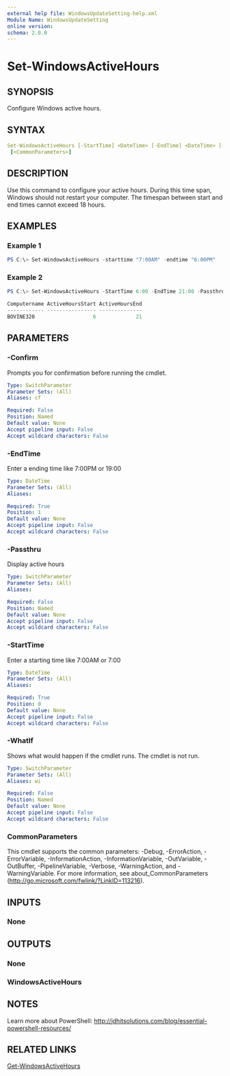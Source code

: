 ```yaml
---
external help file: WindowsUpdateSetting-help.xml
Module Name: WindowsUpdateSetting
online version:
schema: 2.0.0
---
```


# Set-WindowsActiveHours

## SYNOPSIS

Configure Windows active hours.

## SYNTAX

```yaml
Set-WindowsActiveHours [-StartTime] <DateTime> [-EndTime] <DateTime> [-Passthru] [-WhatIf] [-Confirm]
 [<CommonParameters>]
```

## DESCRIPTION

Use this command to configure your active hours. During this time span, Windows should not restart your computer. The timespan between start and end times cannot exceed 18 hours.

## EXAMPLES

### Example 1

```powershell
PS C:\> Set-WindowsActiveHours -starttime "7:00AM" -endtime "6:00PM"
```

### Example 2

```powershell
PS C:\> Set-WindowsActiveHours -StartTime 6:00 -EndTime 21:00 -Passthru

Computername ActiveHoursStart ActiveHoursEnd
------------ ---------------- --------------
BOVINE320                   6             21
```

## PARAMETERS

### -Confirm

Prompts you for confirmation before running the cmdlet.

```yaml
Type: SwitchParameter
Parameter Sets: (All)
Aliases: cf

Required: False
Position: Named
Default value: None
Accept pipeline input: False
Accept wildcard characters: False
```

### -EndTime

Enter a ending time like 7:00PM or 19:00

```yaml
Type: DateTime
Parameter Sets: (All)
Aliases:

Required: True
Position: 1
Default value: None
Accept pipeline input: False
Accept wildcard characters: False
```

### -Passthru

Display active hours

```yaml
Type: SwitchParameter
Parameter Sets: (All)
Aliases:

Required: False
Position: Named
Default value: None
Accept pipeline input: False
Accept wildcard characters: False
```

### -StartTime

Enter a starting time like 7:00AM or 7:00

```yaml
Type: DateTime
Parameter Sets: (All)
Aliases:

Required: True
Position: 0
Default value: None
Accept pipeline input: False
Accept wildcard characters: False
```

### -WhatIf

Shows what would happen if the cmdlet runs. The cmdlet is not run.

```yaml
Type: SwitchParameter
Parameter Sets: (All)
Aliases: wi

Required: False
Position: Named
Default value: None
Accept pipeline input: False
Accept wildcard characters: False
```

### CommonParameters

This cmdlet supports the common parameters: -Debug, -ErrorAction, -ErrorVariable, -InformationAction, -InformationVariable, -OutVariable, -OutBuffer, -PipelineVariable, -Verbose, -WarningAction, and -WarningVariable. For more information, see about_CommonParameters (http://go.microsoft.com/fwlink/?LinkID=113216).

## INPUTS

### None

## OUTPUTS

### None

### WindowsActiveHours

## NOTES

Learn more about PowerShell: http://jdhitsolutions.com/blog/essential-powershell-resources/

## RELATED LINKS

[Get-WindowsActiveHours]()